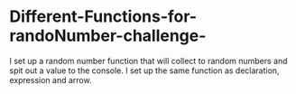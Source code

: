 # Different-Functions-for-randoNumber-challenge-
I set up a random number function that will collect to random numbers and spit out a value to the console. I set up the same function as declaration, expression and arrow.
